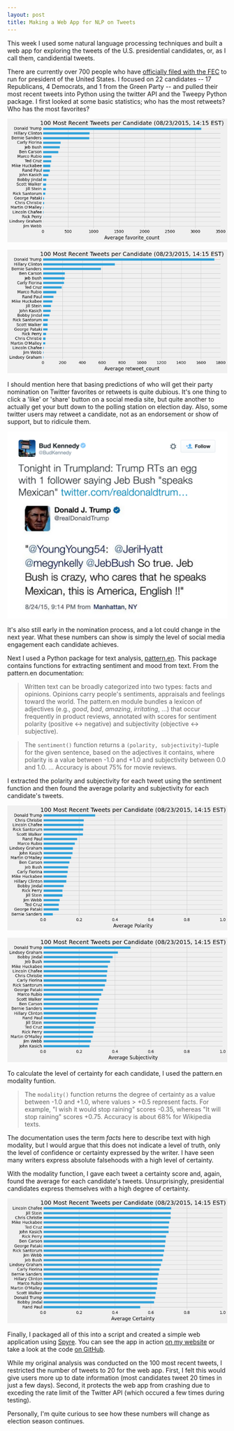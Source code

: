 ```yaml
---
layout: post
title: Making a Web App for NLP on Tweets
---
```


This week I used some natural language processing techniques and built a web app for exploring the tweets of the U.S. presidential candidates, or, as I call them, candidential tweets.

There are currently over 700 people who have [officially filed with the FEC](http://www.fec.gov/press/resources/2016presidential_form2dt.shtml) to run for president of the United States. I focused on 22 candidates -- 17 Republicans, 4 Democrats, and 1 from the Green Party -- and pulled their most recent tweets into Python using the twitter API and the Tweepy Python package. I first looked at some basic statistics; who has the most retweets? Who has the most favorites? 

![png](../img/tweets1a.png)

![png](../img/tweets1b.png)


I should mention here that basing predictions of who will get their party nomination on Twitter favorites or retweets is quite dubious. It's one thing to click a 'like' or 'share' button on a social media site, but quite another to actually get your butt down to the polling station on election day. Also, some twitter users may retweet a candidate, not as an endorsement or show of support, but to ridicule them.

![png](../img/tweets4.png)

It's also still early in the nomination process, and a lot could change in the next year. What these numbers can show is simply the level of social media engagement each candidate achieves.

Next I used a Python package for text analysis, [pattern.en](http://www.clips.ua.ac.be/pages/pattern-en). This package contains functions for extracting sentiment and mood from text. From the pattern.en documentation:

> Written text can be broadly categorized into two types: facts and opinions. Opinions carry people's sentiments, appraisals and feelings toward the world. The pattern.en module bundles a lexicon of adjectives (e.g., *good*, *bad*, *amazing*, *irritating*, ...) that occur frequently in product reviews, annotated with scores for sentiment polarity (positive ↔ negative) and subjectivity (objective ↔ subjective).

> The `sentiment()` function returns a `(polarity, subjectivity)`-tuple for the given sentence, based on the adjectives it contains, where polarity is a value between -1.0 and +1.0 and subjectivity between 0.0 and 1.0. ... Accuracy is about 75% for movie reviews.

I extracted the polarity and subjectivity for each tweet using the sentiment function and then found the average polarity and subjectivity for each candidate's tweets.

![png](../img/tweets2a.png)

![png](../img/tweets2b.png)


To calculate the level of certainty for each candidate, I used the pattern.en modality funtion.

> The `modality()` function returns the degree of certainty as a value between -1.0 and +1.0, where values > +0.5 represent facts. For example, "I wish it would stop raining" scores -0.35, whereas "It will stop raining" scores +0.75. Accuracy is about 68% for Wikipedia texts.

The documentation uses the term *facts* here to describe text with high modality, but I would argue that this does not indicate a level of truth, only the level of confidence or certainty expressed by the writer. I have seen many writers express absolute falsehoods with a high level of certainty.

With the modality function, I gave each tweet a certainty score and, again, found the average for each candidate's tweets. Unsurprisingly, presidential candidates express themselves with a high degree of certainty.

![png](../img/tweets3.png)

Finally, I packaged all of this into a script and created a simple web application using [Spyre](https://github.com/adamhajari/spyre). You can see the app in action [on my website](http://www.emilyschuch.com/works/candidential-tweets/) or take a look at the code [on GitHub](https://github.com/emschuch/NLP_presidential_candidate_tweets).

While my original analysis was conducted on the 100 most recent tweets, I restricted the number of tweets to 20 for the web app. First, I felt this would give users more up to date information (most candidates tweet 20 times in just a few days). Second, it protects the web app from crashing due to exceding the rate limit of the Twitter API (which occured a few times during testing).

Personally, I'm quite curious to see how these numbers will change as election season continues.
